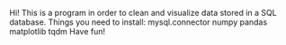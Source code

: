 Hi!
This is a program in order to clean and visualize data stored in a SQL database.
Things you need to install:
  mysql.connector
  numpy
  pandas
  matplotlib
  tqdm
Have fun!
